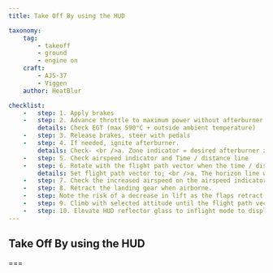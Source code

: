 ```yaml
---
title: Take Off By using the HUD

taxonomy:
    tag:
        - takeoff
        - ground
        - engine on
    craft:
        - AJS-37
        - Viggen
    author: HeatBlur

checklist:
    -   step: 1. Apply brakes 
    -   step: 2. Advance throttle to maximum power without afterburner. 
        details: Check EGT (max 590°C + outside ambient temperature) 
    -   step: 3. Release brakes, steer with pedals 
    -   step: 4. If needed, ignite afterburner. 
        details: Check- <br />a. Zone indicator = desired afterburner zone. <br />b. Exhaust nozzle indicator = desired zone achieved. <br />c. Pressure ratio (EPR)- <br />-Zone 2 <br />---» < +15°C  > 1.9  <br />---» > +15°C  > 1.8 <br />-Zone 3 =  Maximum power
    -   step: 5. Check airspeed indicator and Time / distance line 
    -   step: 6. Rotate with the flight path vector when the time / distance line reaches the markers. 
        details: Set flight path vector to; <br />a. The horizon line when not using the after burner <br />b. To about the height of the outer pillars (about 3° above the horizon) when using the afterburner. 
    -   step: 7. Check the increased airspeed on the airspeed indicator. 
    -   step: 8. Retract the landing gear when airborne. 
    -   step: Note the risk of a decrease in lift as the flaps retract when retracting the landing gear 
    -   step: 9. Climb with selected attitude until the flight path vector appears. The HUD should switch modes automatically between the take-off symbology and the normal navigation mode. 
    -   step: 10. Elevate HUD reflector glass to inflight mode to display HUD symbology when at lower angles of attack. 
---
```


## Take Off By using the HUD

===


